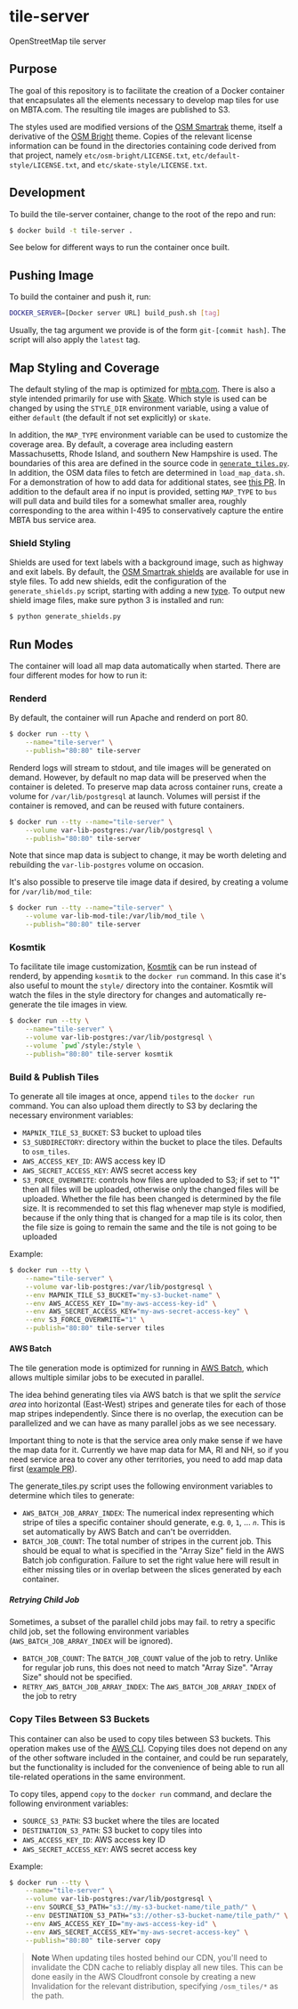 # tile-server

OpenStreetMap tile server

## Purpose

The goal of this repository is to facilitate the creation of a Docker container that encapsulates all the elements necessary to develop map tiles for use on MBTA.com. The resulting tile images are published to S3.

The styles used are modified versions of the [OSM Smartrak](https://github.com/jacobtoye/osm-bright) theme, itself a derivative of the [OSM Bright](https://github.com/mapbox/osm-bright) theme. Copies of the relevant license information can be found in the directories containing code derived from that project, namely `etc/osm-bright/LICENSE.txt`, `etc/default-style/LICENSE.txt`, and `etc/skate-style/LICENSE.txt`.

## Development

To build the tile-server container, change to the root of the repo and run:

```bash
$ docker build -t tile-server .
```

See below for different ways to run the container once built.

## Pushing Image

To build the container and push it, run:

```bash
DOCKER_SERVER=[Docker server URL] build_push.sh [tag]
```

Usually, the tag argument we provide is of the form `git-[commit hash]`. The script will also apply the `latest` tag.

## Map Styling and Coverage

The default styling of the map is optimized for [mbta.com](https://www.mbta.com/). There is also a style intended primarily for use with [Skate](https://github.com/mbta/skate). Which style is used can be changed by using the `STYLE_DIR` environment variable, using a value of either `default` (the default if not set explicitly) or `skate`.

In addition, the `MAP_TYPE` environment variable can be used to customize the coverage area. By default, a coverage area including eastern Massachusetts, Rhode Island, and southern New Hampshire is used. The boundaries of this area are defined in the source code in [`generate_tiles.py`](https://github.com/mbta/tile-server/blob/master/etc/generate_tiles.py#L200-L204). In addition, the OSM data files to fetch are determined in `load_map_data.sh`. For a demonstration of how to add data for additional states, see [this PR](https://github.com/mbta/tile-server/pull/12/files). In addition to the default area if no input is provided, setting `MAP_TYPE` to `bus` will pull data and build tiles for a somewhat smaller area, roughly corresponding to the area within I-495 to conservatively capture the entire MBTA bus service area.

### Shield Styling

Shields are used for text labels with a background image, such as highway and exit labels. By default, the [OSM Smartrak shields](https://github.com/jacobtoye/osm-bright/tree/master/themes/osm-smartrak/img) are available for use in style files. To add new shields, edit the configuration of the `generate_shields.py` script, starting with adding a new [type](https://github.com/mbta/tile-server/blob/master/generate_shields.py#L34).
To output new shield image files, make sure python 3 is installed and run:

```bash
$ python generate_shields.py
```

## Run Modes

The container will load all map data automatically when started. There are four different modes for how to run it:

### Renderd

By default, the container will run Apache and renderd on port 80.

```bash
$ docker run --tty \
    --name="tile-server" \
    --publish="80:80" tile-server
```

Renderd logs will stream to stdout, and tile images will be generated on demand. However, by default no map data will be preserved when the container is deleted. To preserve map data across container runs, create a volume for `/var/lib/postgresql` at launch. Volumes will persist if the container is removed, and can be reused with future containers.

```bash
$ docker run --tty --name="tile-server" \
    --volume var-lib-postgres:/var/lib/postgresql \
    --publish="80:80" tile-server
```

Note that since map data is subject to change, it may be worth deleting and rebuilding the `var-lib-postgres` volume on occasion.

It's also possible to preserve tile image data if desired, by creating a volume for `/var/lib/mod_tile`:

```bash
$ docker run --tty --name="tile-server" \
    --volume var-lib-mod-tile:/var/lib/mod_tile \
    --publish="80:80" tile-server
```

### Kosmtik

To facilitate tile image customization, [Kosmtik](https://github.com/kosmtik/kosmtik) can be run instead of renderd, by appending `kosmtik` to the `docker run` command. In this case it's also useful to mount the `style/` directory into the container. Kosmtik will watch the files in the style directory for changes and automatically re-generate the tile images in view.

```bash
$ docker run --tty \
    --name="tile-server" \
    --volume var-lib-postgres:/var/lib/postgresql \
    --volume `pwd`/style:/style \
    --publish="80:80" tile-server kosmtik
```

### Build & Publish Tiles

To generate all tile images at once, append `tiles` to the `docker run` command. You can also upload them directly to S3 by declaring the necessary environment variables:

- `MAPNIK_TILE_S3_BUCKET`: S3 bucket to upload tiles
- `S3_SUBDIRECTORY`: directory within the bucket to place the tiles. Defaults to `osm_tiles`.
- `AWS_ACCESS_KEY_ID`: AWS access key ID
- `AWS_SECRET_ACCESS_KEY`: AWS secret access key
- `S3_FORCE_OVERWRITE`: controls how files are uploaded to S3; if set to "1" then all files will be uploaded, otherwise only the changed files will be uploaded. Whether the file has been changed is determined by the file size. It is recommended to set this flag whenever map style is modified, because if the only thing that is changed for a map tile is its color, then the file size is going to remain the same and the tile is not going to be uploaded

Example:

```bash
$ docker run --tty \
    --name="tile-server" \
    --volume var-lib-postgres:/var/lib/postgresql \
    --env MAPNIK_TILE_S3_BUCKET="my-s3-bucket-name" \
    --env AWS_ACCESS_KEY_ID="my-aws-access-key-id" \
    --env AWS_SECRET_ACCESS_KEY="my-aws-secret-access-key" \
    --env S3_FORCE_OVERWRITE="1" \
    --publish="80:80" tile-server tiles
```

#### AWS Batch

The tile generation mode is optimized for running in [AWS Batch](https://aws.amazon.com/batch/), which allows multiple similar jobs to be executed in parallel.

The idea behind generating tiles via AWS batch is that we split the _service area_ into horizontal (East-West) stripes and generate tiles for each of those map stripes independently. Since there is no overlap, the execution can be parallelized and we can have as many parallel jobs as we see necessary.

Important thing to note is that the service area only make sense if we have the map data for it. Currently we have map data for MA, RI and NH, so if you need service area to cover any other territories, you need to add map data first ([example PR](https://github.com/mbta/tile-server/pull/12/files)).

The generate_tiles.py script uses the following environment variables to determine which tiles to generate:

- `AWS_BATCH_JOB_ARRAY_INDEX`: The numerical index representing which stripe of tiles a specific container should generate, e.g. `0`, `1`, … _`n`_. This is set automatically by AWS Batch and can't be overridden.
- `BATCH_JOB_COUNT`: The total number of stripes in the current job. This should be equal to what is specified in the "Array Size" field in the AWS Batch job configuration. Failure to set the right value here will result in either missing tiles or in overlap between the slices generated by each container.

##### Retrying Child Job

Sometimes, a subset of the parallel child jobs may fail. to retry a specific child job, set the following environment variables (`AWS_BATCH_JOB_ARRAY_INDEX` will be ignored).

- `BATCH_JOB_COUNT`: The `BATCH_JOB_COUNT` value of the job to retry. Unlike for regular job runs, this does not need to match "Array Size". "Array Size" should not be specified.
- `RETRY_AWS_BATCH_JOB_ARRAY_INDEX`: The `AWS_BATCH_JOB_ARRAY_INDEX` of the job to retry

### Copy Tiles Between S3 Buckets

This container can also be used to copy tiles between S3 buckets. This operation makes use of the [AWS CLI](https://aws.amazon.com/cli/). Copying tiles does not depend on any of the other software included in the container, and could be run separately, but the functionality is included for the convenience of being able to run all tile-related operations in the same environment.

To copy tiles, append `copy` to the `docker run` command, and declare the following environment variables:

- `SOURCE_S3_PATH`: S3 bucket where the tiles are located
- `DESTINATION_S3_PATH`: S3 bucket to copy tiles into
- `AWS_ACCESS_KEY_ID`: AWS access key ID
- `AWS_SECRET_ACCESS_KEY`: AWS secret access key

Example:

```bash
$ docker run --tty \
    --name="tile-server" \
    --volume var-lib-postgres:/var/lib/postgresql \
    --env SOURCE_S3_PATH="s3://my-s3-bucket-name/tile_path/" \
    --env DESTINATION_S3_PATH="s3://other-s3-bucket-name/tile_path/" \
    --env AWS_ACCESS_KEY_ID="my-aws-access-key-id" \
    --env AWS_SECRET_ACCESS_KEY="my-aws-secret-access-key" \
    --publish="80:80" tile-server copy
```

> **Note**
> When updating tiles hosted behind our CDN, you'll need to invalidate the CDN cache to reliably display all new tiles. This can be done easily in the AWS Cloudfront console by creating a new Invalidation for the relevant distribution, specifying `/osm_tiles/*` as the path.
